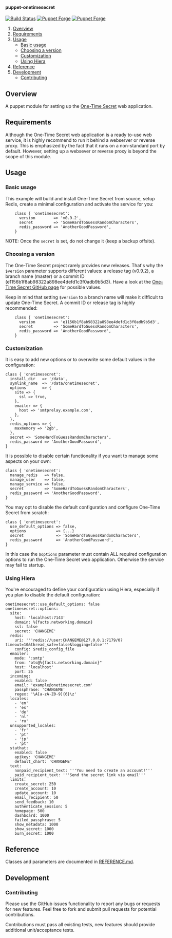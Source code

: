 #### puppet-onetimesecret

[![Build Status](https://github.com/markt-de/puppet-onetimesecret/actions/workflows/ci.yaml/badge.svg)](https://github.com/markt-de/puppet-onetimesecret/actions/workflows/ci.yaml)
[![Puppet Forge](https://img.shields.io/puppetforge/v/markt/onetimesecret.svg)](https://forge.puppetlabs.com/markt/onetimesecret)
[![Puppet Forge](https://img.shields.io/puppetforge/f/markt/onetimesecret.svg)](https://forge.puppetlabs.com/markt/onetimesecret)

1. [Overview](#overview)
1. [Requirements](#requirements)
1. [Usage](#usage)
    - [Basic usage](#basic-usage)
    - [Choosing a version](#choosing-a-version)
    - [Customization](#customization)
    - [Using Hiera](#using-hiera)
1. [Reference](#reference)
1. [Development](#development)
    - [Contributing](#contributing)

## Overview

A puppet module for setting up the [One-Time Secret](https://github.com/onetimesecret/onetimesecret) web application.

## Requirements

Although the One-Time Secret web application is a ready to-use web service, it is highly recommend to run it behind a webserver or reverse proxy. This is emphasized by the fact that it runs on a non-standard port by default. However, setting up a websever or reverse proxy is beyond the scope of this module.

## Usage

### Basic usage

This example will build and install One-Time Secret from source, setup Redis, create a minimal configuration and activate the service for you:

```puppet
    class { 'onetimesecret':
      version        => 'v0.9.2',
      secret         => 'SomeHardToGuessRandomCharacters',
      redis_password => 'AnotherGoodPassword',
    }
```

NOTE: Once the `secret` is set, do not change it (keep a backup offsite).

### Choosing a version

The One-Time Secret project rarely provides new releases. That's why the `$version` parameter supports different values: a release tag (v0.9.2), a branch name (master) or a commit ID (e1156b1f8ab98322a898ee4defd1c3f0adb9b5d3). Have a look at the [One-Time Secret GitHub page](https://github.com/onetimesecret/onetimesecret/) for possible values.

Keep in mind that setting `$version` to a branch name will make it difficult to update One-Time Secret. A commit ID or release tag is highly recommended:

```puppet
    class { 'onetimesecret':
      version        => 'e1156b1f8ab98322a898ee4defd1c3f0adb9b5d3',
      secret         => 'SomeHardToGuessRandomCharacters',
      redis_password => 'AnotherGoodPassword',
    }
```

### Customization

It is easy to add new options or to overwrite some default values in the configuration:

```puppet
class { 'onetimesecret':
  install_dir   => '/data',
  symlink_name  => '/data/onetimesecret',
  options       => {
    site => {
      ssl => true,
    },
    emailer => {
      host => 'smtprelay.example.com',
    },
  },
  redis_options => {
    maxmemory => '2gb',
  },
  secret => 'SomeHardToGuessRandomCharacters',
  redis_password => 'AnotherGoodPassword',
}
```

It is possible to disable certain functionality if you want to manage some aspects on your own:

```puppet
class { 'onetimesecret':
  manage_redis   => false,
  manage_user    => false,
  manage_service => false,
  secret         => 'SomeHardToGuessRandomCharacters',
  redis_password => 'AnotherGoodPassword',
}
```

You may opt to disable the default configuration and configure One-Time Secret from scratch:

```puppet
class { 'onetimesecret':
  use_default_options => false,
  options             => {...}
  secret              => 'SomeHardToGuessRandomCharacters',
  redis_password      => 'AnotherGoodPassword',
}
```

In this case the `$options` parameter must contain ALL required configuration options to run the One-Time Secret web application. Otherwise the service may fail to startup.

### Using Hiera

You're encouraged to define your configuration using Hiera, especially if you plan to disable the default configuration:

```puppet
onetimesecret::use_default_options: false
onetimesecret::options:
  site:
    host: 'localhost:7143'
    domain: %{facts.networking.domain}
    ssl: false
    secret: 'CHANGEME'
  redis:
    uri: '''redis://user:CHANGEME@127.0.0.1:7179/0?timeout=10&thread_safe=false&logging=false'''
    config: $redis_config_file
  emailer:
    mode: ':smtp'
    from: "ots@%{facts.networking.domain}"
    host: 'localhost'
    port: 25
  incoming:
    enabled: false
    email: 'example@onetimesecret.com'
    passphrase: 'CHANGEME'
    regex: '\A[a-zA-Z0-9]{6}\z'
  locales:
    - 'en'
    - 'es'
    - 'de'
    - 'nl'
    - 'ru'
  unsupported_locales:
    - 'fr'
    - 'pt'
    - 'jp'
    - 'pt'
  stathat:
    enabled: false
    apikey: 'CHANGEME'
    default_chart: 'CHANGEME'
  text:
    nonpaid_recipient_text: '''You need to create an account!'''
    paid_recipient_text: '''Send the secret link via email'''
  limits:
    create_secret: 250
    create_account: 10
    update_account: 10
    email_recipient: 50
    send_feedback: 10
    authenticate_session: 5
    homepage: 500
    dashboard: 1000
    failed_passphrase: 5
    show_metadata: 1000
    show_secret: 1000
    burn_secret: 1000
```

## Reference

Classes and parameters are documented in [REFERENCE.md](REFERENCE.md).

## Development

### Contributing

Please use the GitHub issues functionality to report any bugs or requests for new features. Feel free to fork and submit pull requests for potential contributions.

Contributions must pass all existing tests, new features should provide additional unit/acceptance tests.
